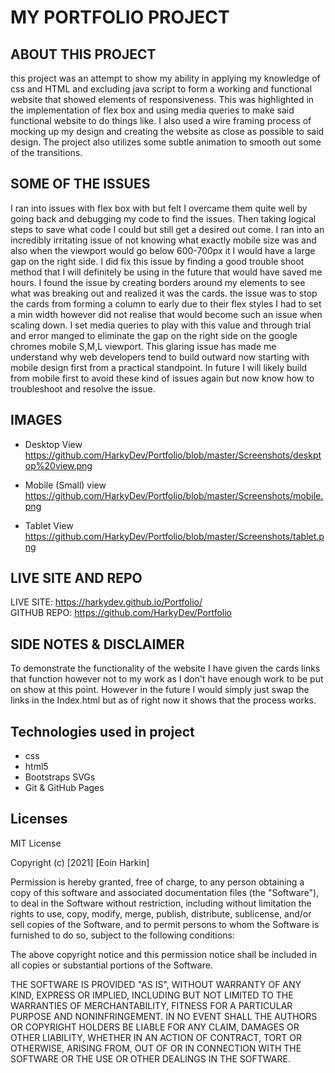 # MY PORTFOLIO PROJECT

## ABOUT THIS PROJECT
this project was an attempt to show my ability in applying my knowledge of css and HTML and excluding java script to form a working and functional website that showed elements of responsiveness. This was highlighted in the implementation of flex box and using media queries to make said functional website to do things like. I also used a wire framing process of mocking up my design and creating the website as close as possible to said design. The project also utilizes some subtle animation to smooth out some of the transitions.

## SOME OF THE ISSUES 
I ran into issues with flex box with but felt I overcame them quite well by going back and debugging my code to find the issues. Then taking logical steps to save what code I could but still get a desired out come. I ran into an incredibly irritating issue of not knowing what exactly mobile size was and also when the viewport would go below 600-700px it I would have a large gap on the right side. I did fix this issue by finding a good trouble shoot method that I will definitely be using in the future that would have saved me hours. I found the issue by creating borders around my elements to see what was breaking out and realized it was the cards. the issue was to stop the cards from forming a column to early due to their flex styles I had to set a min width however did not realise that would become such an issue when scaling down. I set media queries to play with this value and through trial and error manged to eliminate the gap on the right side on the google chromes mobile S,M,L viewport. This glaring issue has made me understand why web developers tend to build outward now starting with mobile design first from a practical standpoint. In future I will likely build from mobile first to avoid these kind of issues again but now know how to troubleshoot and resolve the issue.

## IMAGES
- Desktop View https://github.com/HarkyDev/Portfolio/blob/master/Screenshots/deskptop%20view.png

- Mobile (Small) view https://github.com/HarkyDev/Portfolio/blob/master/Screenshots/mobile.png

- Tablet View 
https://github.com/HarkyDev/Portfolio/blob/master/Screenshots/tablet.png


## LIVE SITE AND REPO

LIVE SITE: https://harkydev.github.io/Portfolio/ <br>
GITHUB REPO: https://github.com/HarkyDev/Portfolio

## SIDE NOTES & DISCLAIMER
To demonstrate the functionality of the website I have given the cards links that function however not to my work as I don't have enough work to be put on show at this point. However in the future I would simply just swap the links in the Index.html but as of right now it shows that the process works.

## Technologies used in project
- css
- html5
- Bootstraps SVGs
- Git & GitHub Pages 
## Licenses
MIT License

Copyright (c) [2021] [Eoin Harkin]

Permission is hereby granted, free of charge, to any person obtaining a copy
of this software and associated documentation files (the "Software"), to deal
in the Software without restriction, including without limitation the rights
to use, copy, modify, merge, publish, distribute, sublicense, and/or sell
copies of the Software, and to permit persons to whom the Software is
furnished to do so, subject to the following conditions:

The above copyright notice and this permission notice shall be included in all
copies or substantial portions of the Software.

THE SOFTWARE IS PROVIDED "AS IS", WITHOUT WARRANTY OF ANY KIND, EXPRESS OR
IMPLIED, INCLUDING BUT NOT LIMITED TO THE WARRANTIES OF MERCHANTABILITY,
FITNESS FOR A PARTICULAR PURPOSE AND NONINFRINGEMENT. IN NO EVENT SHALL THE
AUTHORS OR COPYRIGHT HOLDERS BE LIABLE FOR ANY CLAIM, DAMAGES OR OTHER
LIABILITY, WHETHER IN AN ACTION OF CONTRACT, TORT OR OTHERWISE, ARISING FROM,
OUT OF OR IN CONNECTION WITH THE SOFTWARE OR THE USE OR OTHER DEALINGS IN THE
SOFTWARE.